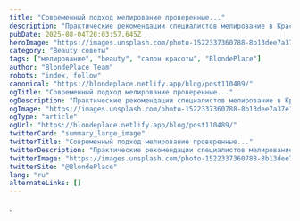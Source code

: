 ```yaml
---
title: "Современный подход мелирование проверенные..."
description: "Практические рекомендации специалистов мелирование в Красногвардейском районе. Профессиональная оценка качества и характеристик. Получите качественную поддержку ..."
pubDate: 2025-08-04T20:03:57.645Z
heroImage: "https://images.unsplash.com/photo-1522337360788-8b13dee7a37e?q=80&w=800&auto=format&fit=crop"
category: "Beauty советы"
tags: ["мелирование", "beauty", "салон красоты", "BlondePlace"]
author: "BlondePlace Team"
robots: "index, follow"
canonical: "https://blondeplace.netlify.app/blog/post110489/"
ogTitle: "Современный подход мелирование проверенные..."
ogDescription: "Практические рекомендации специалистов мелирование в Красногвардейском районе. Профессиональная оценка качества и характеристик. Получите качественную поддержку ..."
ogImage: "https://images.unsplash.com/photo-1522337360788-8b13dee7a37e?q=80&w=800&auto=format&fit=crop"
ogType: "article"
ogUrl: "https://blondeplace.netlify.app/blog/post110489/"
twitterCard: "summary_large_image"
twitterTitle: "Современный подход мелирование проверенные..."
twitterDescription: "Практические рекомендации специалистов мелирование в Красногвардейском районе. Профессиональная оценка качества и характеристик. Получите качественную поддержку ..."
twitterImage: "https://images.unsplash.com/photo-1522337360788-8b13dee7a37e?q=80&w=800&auto=format&fit=crop"
twitterSite: "@BlondePlace"
lang: "ru"
alternateLinks: []
---
```


<script type="application/ld+json">
{
  "@context": "https://schema.org",
  "@type": "HowTo",
  "name": "Современный подход мелирование проверенные...",
  "description": "Практические рекомендации специалистов мелирование в Красногвардейском районе. Профессиональная оценка качества и характеристик. Получите качественную поддержку ...",
  "image": {
    "@type": "ImageObject",
    "url": "https://images.unsplash.com/photo-1522337360788-8b13dee7a37e?q=80&w=800&auto=format&fit=crop"
  },
  "aggregateRating": {
    "@type": "AggregateRating",
    "ratingValue": "5.0",
    "reviewCount": 432,
    "bestRating": "5",
    "worstRating": "1"
  },
  "publisher": {
    "@type": "Organization",
    "name": "BlondePlace Beauty Blog",
    "logo": {
      "@type": "ImageObject",
      "url": "https://blondeplace.netlify.app/favicon.svg"
    }
  },
  "datePublished": "2025-08-04T20:03:57.645Z",
  "dateModified": "2025-08-04T20:03:57.645Z",
  "author": {
    "@type": "Person",
    "name": "Эксперт BlondePlace"
  },
  "mainEntityOfPage": {
    "@type": "WebPage",
    "@id": "https://blondeplace.netlify.app/blog/post110489/"
  }
}
</script>

.